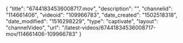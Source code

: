 {
    "title": "67441834536008717.mov",
    "description": "",
    "channelid": "114661406",
    "videoid": "109966783",
    "date_created": "1502518318",
    "date_modified": "1516298229",
    "type": "captivate",
    "layout": "channelVideo",
    "url": "\/latest-videos\/67441834536008717-mov\/114661406-109966783"
}